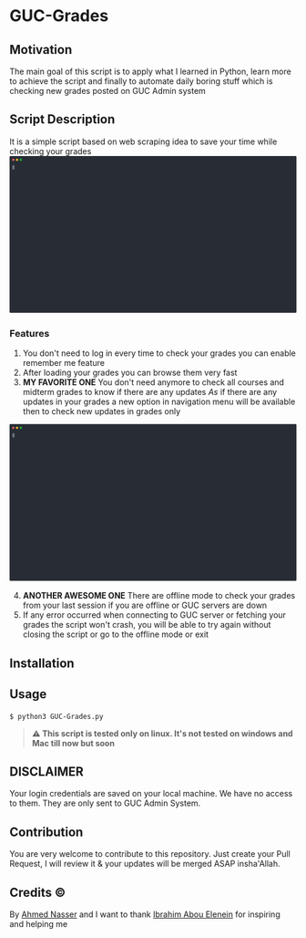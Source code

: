 # GUC-Grades

## Motivation
The main goal of this script is to apply what I learned in Python, learn more to achieve the script and finally to automate daily boring stuff which is checking new grades posted on GUC Admin system

## Script Description
It is a simple script based on web scraping idea to save your time while checking your grades
<img src="./SVGS/offline_mode.svg">

### Features
1. You don't need to log in every time to check your grades you can enable remember me feature
2. After loading your grades you can browse them very fast
3. **MY FAVORITE ONE** You don't need anymore to check all courses and midterm grades to know if there are any updates *As* if there are any updates in your grades a new option in navigation menu will be available then to check new updates in grades only 
<img src="./SVGS/grade_updates.svg">
   
4. **ANOTHER AWESOME ONE** There are offline mode to check your grades from your last session if you are offline or GUC servers are down
5. If any error occurred when connecting to GUC server or fetching your grades the script won't crash, you will be able to try again without closing the script or go to the offline mode or exit

## Installation

## Usage

```
$ python3 GUC-Grades.py
```
> **⚠️ This script is tested only on linux. It's not tested on windows and Mac till now but soon**
## DISCLAIMER
Your login credentials are saved on your local machine. We have no access to them. They are only sent to GUC Admin System.

## Contribution
You are very welcome to contribute to this repository. Just create your Pull Request, I will review it & your updates will be merged ASAP insha'Allah.

## Credits ©
By [Ahmed Nasser](https://github.com/AhmedNasserG)
and I want to thank [Ibrahim Abou Elenein](https://github.com/aboueleyes) for inspiring and helping me 



